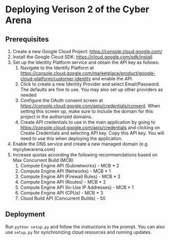 # Deploying Verison 2 of the Cyber Arena
## Prerequisites
1. Create a new Google Cloud Project: https://console.cloud.google.com/
2. Install the Google Cloud SDK: https://cloud.google.com/sdk/install
3. Set up the Identity Platform service and obtain the API key as follows:
    1. Navigate to the Identify Platform at 
        https://console.cloud.google.com/marketplace/product/google-cloud-platform/customer-identity and enable the API.
    2. Click to create a new Identity Provider and select Email/Password. The defaults are fine to use. 
        You may also set up other providers as needed
    3. Configure the OAuth consent screen at https://console.cloud.google.com/apis/credentials/consent. 
        When setting this screen up, make sure to include the domain for this project in the authorized domains.
    4. Create API credentials to use in the main application by going to 
        https://console.cloud.google.com/apis/credentials and clicking on Create Credentials and selecting API key. 
        Copy this API key. You will need to use this when deploying the application.
4. Enable the DNS service and create a new managed domain (e.g. mycyberarena.com)
5. Increase quotas according the following recommendations based on Max Concurrent Build (MCB)
    1. Compute Engine API (Subnetworks) - MCB * 2
    2. Compute Engine API (Networks) - MCB * 1
    3. Compute Engine API (Firewall Rules) - MCB * 3
    4. Compute Engine API (Routes) - MCB * 2
    5. Compute Engine API (In-Use IP Addresses) - MCB * 1
    6. Compute Engine API (CPUs) - MCB * 3
    7. Cloud Build API (Concurrent Builds) - 50

## Deployment
Run `python setup.py` and follow the instructions in the prompt. You can also use `setup.py` for synchronizing cloud
resources and running updates.
